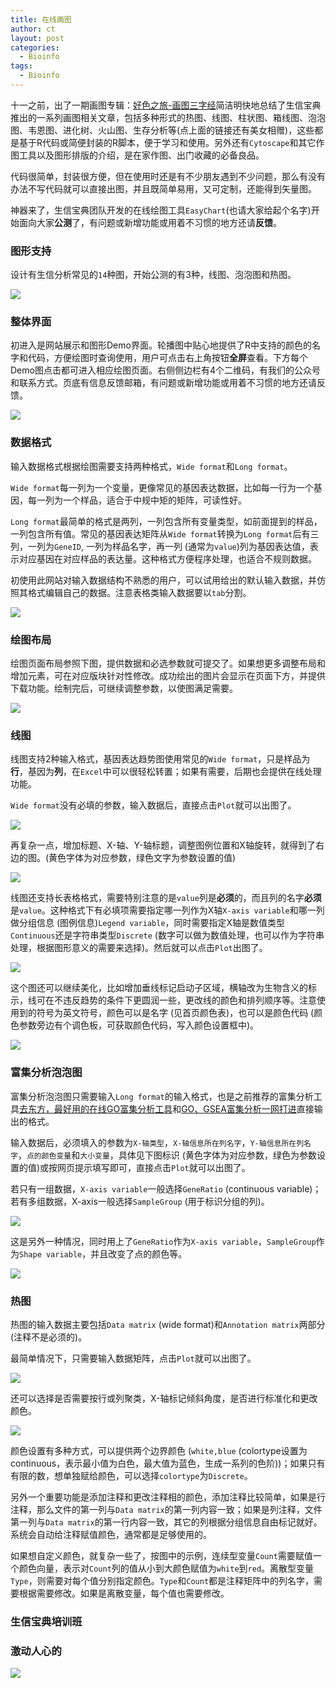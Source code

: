 ```yaml
---
title: 在线画图
author: ct
layout: post
categories:
  - Bioinfo
tags:
  - Bioinfo
---
```


十一之前，出了一期画图专辑：[好色之旅-画图三字经](https://mp.weixin.qq.com/s/bsvB1k17Izom2ldgdwXrdg)简洁明快地总结了生信宝典推出的一系列画图相关文章，包括多种形式的热图、线图、柱状图、箱线图、泡泡图、韦恩图、进化树、火山图、生存分析等(点上面的链接还有美女相赠)，这些都是基于R代码或简便封装的R脚本，便于学习和使用。另外还有`Cytoscape`和其它作图工具以及图形排版的介绍，是在家作图、出门收藏的必备良品。

代码很简单，封装很方便，但在使用时还是有不少朋友遇到不少问题，那么有没有办法不写代码就可以直接出图，并且既简单易用，又可定制，还能得到矢量图。

神器来了，生信宝典团队开发的在线绘图工具`EasyChart`(也请大家给起个名字)开始面向大家**公测**了，有问题或新增功能或用着不习惯的地方还请**反馈**。

### 图形支持

设计有生信分析常见的`14`种图，开始公测的有3种，线图、泡泡图和热图。

![](http://blog.genesino.com/images/imageGP/easyChart_list.png)

### 整体界面

初进入是网站展示和图形Demo界面。轮播图中贴心地提供了R中支持的颜色的名字和代码，方便绘图时查询使用，用户可点击右上角按钮**全屏**查看。下方每个Demo图点击都可进入相应绘图页面。右侧侧边栏有4个二维码，有我们的公众号和联系方式。页底有信息反馈邮箱，有问题或新增功能或用着不习惯的地方还请反馈。

![](http://blog.genesino.com/images/imageGP/easyChart_nav.png)

### 数据格式

输入数据格式根据绘图需要支持两种格式，`Wide format`和`Long format`。

`Wide format`每一列为一个变量，更像常见的基因表达数据，比如每一行为一个基因，每一列为一个样品，适合于中规中矩的矩阵，可读性好。

`Long format`最简单的格式是两列，一列包含所有变量类型，如前面提到的样品，一列包含所有值。常见的基因表达矩阵从`Wide format`转换为`Long format`后有三列，一列为`GeneID`, 一列为样品名字，再一列 (通常为`value`)列为基因表达值，表示对应基因在对应样品的表达量。这种格式方便程序处理，也适合不规则数据。

初使用此网站对输入数据结构不熟悉的用户，可以试用给出的默认输入数据，并仿照其格式编辑自己的数据。注意表格类输入数据要以`tab`分割。

![](http://blog.genesino.com/images/imageGP/easyChart_data.png)

### 绘图布局

绘图页面布局参照下图，提供数据和必选参数就可提交了。如果想更多调整布局和增加元素，可在对应版块针对性修改。成功绘出的图片会显示在页面下方，并提供下载功能。绘制完后，可继续调整参数，以使图满足需要。

![](http://blog.genesino.com/images/imageGP/easyChart_line.png)

### 线图

线图支持2种输入格式，基因表达趋势图使用常见的`Wide format`，只是样品为**行**，基因为**列**，在`Excel`中可以很轻松转置；如果有需要，后期也会提供在线处理功能。

`Wide format`没有必填的参数，输入数据后，直接点击`Plot`就可以出图了。

![](http://www.ehbio.com/ImageGP/Public/assets/images/Line_1.png)

再复杂一点，增加标题、X-轴、Y-轴标题，调整图例位置和X轴旋转，就得到了右边的图。(黄色字体为对应参数，绿色文字为参数设置的值)

![](http://www.ehbio.com/ImageGP/Public/assets/images/Line_2.png)

线图还支持长表格格式，需要特别注意的是`value`列是**必须**的，而且列的名字**必须**是`value`。这种格式下有必填项需要指定哪一列作为X轴`X-axis variable`和哪一列做分组信息 (图例信息)`Legend variable`，同时需要指定X轴是数值类型`Continuous`还是字符串类型`Discrete` (数字可以做为数值处理，也可以作为字符串处理，根据图形意义的需要来选择)。然后就可以点击`Plot`出图了。

![](http://www.ehbio.com/ImageGP/Public/assets/images/Line_3.png)

这个图还可以继续美化，比如增加垂线标记启动子区域，横轴改为生物含义的标示，线可在不违反趋势的条件下更圆润一些，更改线的颜色和排列顺序等。注意使用到的符号为英文符号，颜色可以是名字 (见首页颜色表)，也可以是颜色代码 (颜色参数旁边有个调色板，可获取颜色代码，写入颜色设置框中)。

![](http://www.ehbio.com/ImageGP/Public/assets/images/Line_4.png)


### 富集分析泡泡图

富集分析泡泡图只需要输入`Long format`的输入格式，也是之前推荐的富集分析工具[去东方，最好用的在线GO富集分析工具](https://mp.weixin.qq.com/s/l6j2encDfEQkt2UeNCMFhg)和[GO、GSEA富集分析一网打进](https://mp.weixin.qq.com/s/d1KCETQZ88yaOLGwAtpWYg)直接输出的格式。

输入数据后，必须填入的参数为`X-轴类型`，`X-轴信息所在列名字`，`Y-轴信息所在列名字`，`点的颜色变量`和`大小变量`，具体见下图标识 (黄色字体为对应参数，绿色为参数设置的值)或按网页提示填写即可，直接点击`Plot`就可以出图了。

若只有一组数据，`X-axis variable`一般选择`GeneRatio` (continuous variable)；若有多组数据，X-axis一般选择`SampleGroup` (用于标识分组的列)。

![](http://www.ehbio.com/ImageGP/Public/assets/images/GO_1.png)

这是另外一种情况，同时用上了`GeneRatio`作为`X-axis variable`，`SampleGroup`作为`Shape variable`，并且改变了点的颜色等。

![](http://www.ehbio.com/ImageGP/Public/assets/images/GO_2.png)


### 热图

热图的输入数据主要包括`Data matrix` (wide format)和`Annotation matrix`两部分(注释不是必须的)。

最简单情况下，只需要输入数据矩阵，点击`Plot`就可以出图了。

![](http://www.ehbio.com/ImageGP/Public/assets/images/PHeatmap_1.png)

还可以选择是否需要按行或列聚类，X-轴标记倾斜角度，是否进行标准化和更改颜色。


![](http://www.ehbio.com/ImageGP/Public/assets/images/PHeatmap_2.png)

颜色设置有多种方式，可以提供两个边界颜色 (`white,blue` (colortype设置为continuous，表示最小值为白色，最大值为蓝色，生成一系列的色阶))；如果只有有限的数，想单独赋给颜色，可以选择`colortype`为`Discrete`。

另外一个重要功能是添加注释和更改注释相的颜色，添加注释比较简单，如果是行注释，那么文件的第一列与`Data matrix`的第一列内容一致；如果是列注释，文件第一列与`Data matrix`的第一行内容一致，其它的列根据分组信息自由标记就好。系统会自动给注释赋值颜色，通常都是足够使用的。

如果想自定义颜色，就复杂一些了，按图中的示例，连续型变量`Count`需要赋值一个颜色向量，表示对`Count`列的值从小到大颜色赋值为`white`到`red`。离散型变量`Type`，则需要对每个值分别指定颜色。`Type`和`Count`都是注释矩阵中的列名字，需要根据需要修改。如果是离散变量，每个值也需要修改。



### 生信宝典培训班



### 激动人心的

![](http://www.ehbio.com/ehbio_resource/easy_chart.png)
